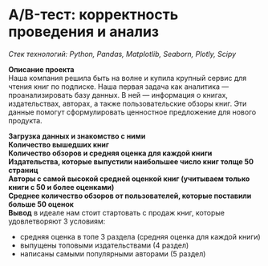 # **A/B-тест: корректность проведения и анализ**

_Стек технологий: Python, Pandas, Matplotlib, Seaborn, Plotly, Scipy_

**Описание проекта**  
Наша компания решила быть на волне и купила крупный сервис для чтения книг по подписке. Наша первая задача как аналитика — проанализировать базу данных. В ней — информация о книгах, издательствах, авторах, а также пользовательские обзоры книг. Эти данные помогут сформулировать ценностное предложение для нового продукта.  

**Загрузка данных и знакомство с ними**  
**Количество вышедших книг**  
**Количество обзоров и средняя оценка для каждой книги**  
**Издательства, которые выпустили наибольшее число книг толще 50 страниц**  
**Авторы с самой высокой средней оценкой книг (учитываем только книги с 50 и более оценками)**  
**Cреднее количество обзоров от пользователей, которые поставили больше 50 оценок**  
**Вывод** в идеале нам стоит стартовать с продаж книг, которые удовлетворяют 3 условиям:
- средняя оценка в топе 3 раздела (средняя оценка для каждой книги)  
- выпущены топовыми издательствами (4 раздел)  
- написаны самыми популярными авторами (5 раздел)      
